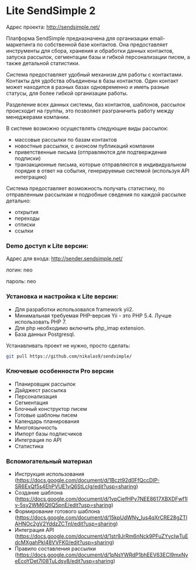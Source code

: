 # Lite SendSimple 2

Адрес проекта: http://sendsimple.net/

Платформа SendSimple предназначена для организации email-маркетинга по собственной базе контактов. Она предоставляет инструменты для сбора, хранения и обработки данных контактов, запуска рассылок, сегментации базы и гибкой персонализации писем, а также детальной статистики.

Система предоставляет удобный механизм для работы с контактами. Контакты для удобства объединены в базы контактов. Один контакт может находится в разных базах одновременно и иметь разные статусы, для более гибкой организации работы.

Разделение всех данных системы, баз контактов, шаблонов, рассылок происходит на группы, это позволяет разграничить работу между менеджерами компании.

В системе возможно осуществлять следующие виды рассылок:
- массовые рассылки по базам контактов
- новостные рассылки, с анонсом публикаций компании
- приветственные письма (отправляются для подтверждения подписки)
- транзакционные письма, которые отправляются в индивидуальном порядке в ответ на события, генерируемые системой (используя API интеграцию)

Система предоставляет возможность получать статистику,
по отправленным рассылкам и подробные сведения по каждой рассылке детально:
- открытия
- переходы
- отписки
- ссылки


### Demo доступ к Lite версии: 
 
 Адрес для входа: http://sender.sendsimple.net/

 логин: neo
 
 пароль: neo


### Установка и настройка к Lite версии:

- Для разработки использовался framework yii2.
- Минимальная требуемая PHP-версия Yii - это PHP 5.4. Лучше использовать PHP 7.
- Для php необходимо включить php_imap extension.
- База данных Postgresql.

Устанавливать проект не нужно, просто сделать:
```bash
git pull https://github.com/nikalas9/sendsimple/
```


### Ключевые особенности Pro версии 

- Планировщик рассылок
- Дайджест рассылка
- Персонализация
- Сегментация
- Блочный конструктор писем
- Готовые шаблоны писем
- Календарь планирования
- Многоязычность
- Импорт базы подписчиков
- Интеграция по API
- Статистика


### Вспомогательный материал

- Инструкция использования (https://docs.google.com/document/d/1Bczt92d0FfQccDIP-SR6ExQf5s4EhPVUE1vQ6StLcIg/edit?usp=sharing)
- Создание шаблона (https://docs.google.com/document/d/1vpCiefHPy7NEE8617XBXDFwf1lv-5sy2WM6QtIQ5pnE/edit?usp=sharing)
- Формирование готового шаблона (https://docs.google.com/document/d/15kpUdWNy_Ius4qXrCRE28gZTlAHNOc2gV2YddzZCTnI/edit?usp=sharing)
- Интеграция API (https://docs.google.com/document/d/1str9JrRm6nNck9PFuZYycIwTuEdcMXgahPkl48VVFK0/edit?usp=sharing)
- Правило составления рассылки (https://docs.google.com/document/d/1pNsYWRdP1bhEEV63ECl9mxNyeEcoYDet7l08TuLdsy8/edit?usp=sharing)



